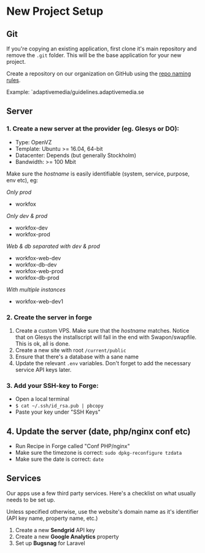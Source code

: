 # New Project Setup

## Git

If you're copying an existing application, first clone it's main repository and remove the `.git` folder. This will be the base application for your new project.

Create a repository on our organization on GitHub using the [repo naming rules](https://guidelines.adaptivemedia.se/workflow/version-control#repo-naming-conventions).

Example: `adaptivemedia/guidelines.adaptivemedia.se

## Server

### 1. Create a new server at the provider (eg. Glesys or DO):
- Type: OpenVZ		
- Template: Ubuntu >= 16.04, 64-bit
- Datacenter: Depends (but generally Stockholm)
- Bandwidth: >= 100 Mbit

Make sure the *hostname* is easily identifiable (system, service, purpose, env etc), eg:

*Only prod*
- workfox

*Only dev & prod*
- workfox-dev
- workfox-prod

*Web & db separated with dev & prod*
- workfox-web-dev
- workfox-db-dev
- workfox-web-prod
- workfox-db-prod

*With multiple instances*
- workfox-web-dev1

### 2. Create the server in forge
1. Create a custom VPS. Make sure that the *hostname* matches. Notice that on Glesys the installscript will fail in the end with Swapon/swapfile. This is ok, all is done.
1. Create a new site with root `/current/public`
1. Ensure that there's a database with a sane name
1. Update the relevant `.env` variables. Don't forget to add the necessary service API keys later.

### 3. Add your SSH-key to Forge:

 - Open a local terminal
 - `$ cat ~/.ssh/id_rsa.pub | pbcopy`
 - Paste your key under "SSH Keys"

 ## 4. Update the server (date, php/nginx conf etc)

 - Run Recipe in Forge called "Conf PHP/nginx"
 - Make sure the timezone is correct: `sudo dpkg-reconfigure tzdata` 
 - Make sure the date is correct: `date`

## Services

Our apps use a few third party services. Here's a checklist on what usually needs to be set up.

Unless specified otherwise, use the website's domain name as it's identifier (API key name, property name, etc.)

1. Create a new **Sendgrid** API key
1. Create a new **Google Analytics** property
1. Set up **Bugsnag** for Laravel
